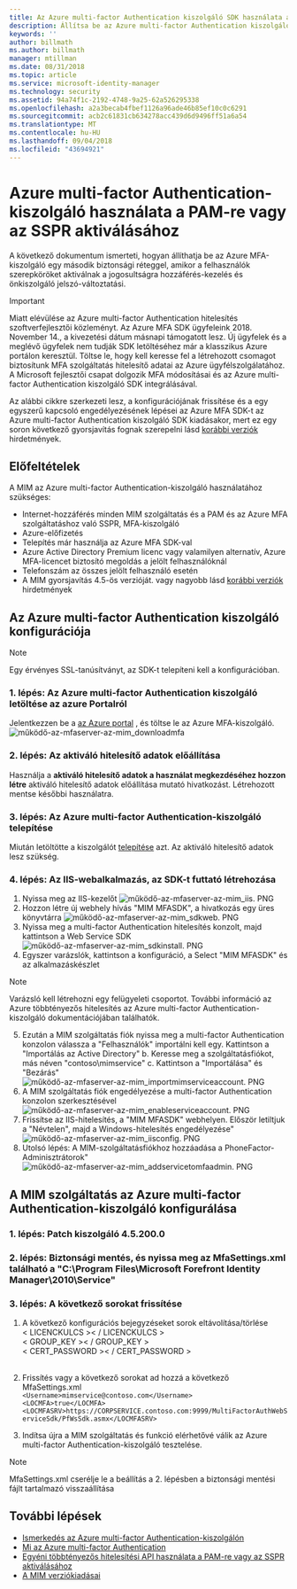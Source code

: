 ```yaml
---
title: Az Azure multi-factor Authentication kiszolgáló SDK használata a PAM-re vagy az SSPR forgatókönyvek aktiválásához |} A Microsoft Docs
description: Állítsa be az Azure multi-factor Authentication kiszolgáló SDK egy második biztonsági réteggel, amikor a felhasználók szerepköröket aktiválnak a Privileged Access Management és az önkiszolgáló jelszó-visszaállítás.
keywords: ''
author: billmath
ms.author: billmath
manager: mtillman
ms.date: 08/31/2018
ms.topic: article
ms.service: microsoft-identity-manager
ms.technology: security
ms.assetid: 94a74f1c-2192-4748-9a25-62a526295338
ms.openlocfilehash: a2a3becab4fbef1126a96ade46b85ef10c0c6291
ms.sourcegitcommit: acb2c61831cb634278acc439d6d9496ff51a6a54
ms.translationtype: MT
ms.contentlocale: hu-HU
ms.lasthandoff: 09/04/2018
ms.locfileid: "43694921"
---
```

# <a name="use-azure-multi-factor-authentication-server-to-activate-pam-or-sspr"></a>Azure multi-factor Authentication-kiszolgáló használata a PAM-re vagy az SSPR aktiválásához
A következő dokumentum ismerteti, hogyan állíthatja be az Azure MFA-kiszolgáló egy második biztonsági réteggel, amikor a felhasználók szerepköröket aktiválnak a jogosultságra hozzáférés-kezelés és önkiszolgáló jelszó-változtatási.

> [!IMPORTANT]
> Miatt elévülése az Azure multi-factor Authentication hitelesítés szoftverfejlesztői közleményt. Az Azure MFA SDK ügyfeleink 2018. November 14., a kivezetési dátum másnapi támogatott lesz. Új ügyfelek és a meglévő ügyfelek nem tudják SDK letöltéséhez már a klasszikus Azure portálon keresztül. Töltse le, hogy kell keresse fel a létrehozott csomagot biztosítunk MFA szolgáltatás hitelesítő adatai az Azure ügyfélszolgálatához. <br> A Microsoft fejlesztői csapat dolgozik MFA módosításai és az Azure multi-factor Authentication kiszolgáló SDK integrálásával.

Az alábbi cikkre szerkezeti lesz, a konfigurációjának frissítése és a egy egyszerű kapcsoló engedélyezésének lépései az Azure MFA SDK-t az Azure multi-factor Authentication kiszolgáló SDK kiadásakor, mert ez egy soron következő gyorsjavítás fognak szerepelni lásd [korábbi verziók ](/reference/version-history.md) hirdetmények. 

## <a name="prerequisites"></a>Előfeltételek

A MIM az Azure multi-factor Authentication-kiszolgáló használatához szükséges:

- Internet-hozzáférés minden MIM szolgáltatás és a PAM és az Azure MFA szolgáltatáshoz való SSPR, MFA-kiszolgáló
- Azure-előfizetés
- Telepítés már használja az Azure MFA SDK-val
- Azure Active Directory Premium licenc vagy valamilyen alternatív, Azure MFA-licencet biztosító megoldás a jelölt felhasználóknál
- Telefonszám az összes jelölt felhasználó esetén
- A MIM gyorsjavítás 4.5-ös verzióját. vagy nagyobb lásd [korábbi verziók](/reference/version-history.md) hirdetmények

## <a name="azure-multi-factor-authentication-server-configuration"></a>Az Azure multi-factor Authentication kiszolgáló konfigurációja 
> [!NOTE] 
> Egy érvényes SSL-tanúsítványt, az SDK-t telepíteni kell a konfigurációban. 

### <a name="step-1-download-azure-multi-factor-authentication-server-from-the-azure-portal"></a>1. lépés: Az Azure multi-factor Authentication kiszolgáló letöltése az azure Portalról 
Jelentkezzen be a [az Azure portal](https://portal.azure.com/) , és töltse le az Azure MFA-kiszolgáló.
![működő-az-mfaserver-az-mim_downloadmfa](media/working-with-mfaserver-for-mim/working-with-mfaserver-for-mim_downloadmfa.PNG)

### <a name="step-2-generate-activation-credentials"></a>2. lépés: Az aktiváló hitelesítő adatok előállítása
Használja a **aktiváló hitelesítő adatok a használat megkezdéséhez hozzon létre** aktiváló hitelesítő adatok előállítása mutató hivatkozást. Létrehozott mentse későbbi használatra.

### <a name="step-3-install-the-azure-multi-factor-authentication-server"></a>3. lépés: Az Azure multi-factor Authentication-kiszolgáló telepítése
Miután letöltötte a kiszolgálót [telepítése](https://docs.microsoft.com/en-us/azure/active-directory/authentication/howto-mfaserver-deploy#install-and-configure-the-mfa-server) azt.  Az aktiváló hitelesítő adatok lesz szükség. 

### <a name="step-4-create-your-iis-web-application-that-will-host-the-sdk"></a>4. lépés: Az IIS-webalkalmazás, az SDK-t futtató létrehozása
1. Nyissa meg az IIS-kezelőt ![működő-az-mfaserver-az-mim_iis. PNG](media/working-with-mfaserver-for-mim/working-with-mfaserver-for-mim_iis.PNG)
2.  Hozzon létre új webhely hívás "MIM MFASDK", a hivatkozás egy üres könyvtárra ![működő-az-mfaserver-az-mim_sdkweb. PNG](media/working-with-mfaserver-for-mim/working-with-mfaserver-for-mim_sdkweb.PNG)
3. Nyissa meg a multi-factor Authentication hitelesítés konzolt, majd kattintson a Web Service SDK ![működő-az-mfaserver-az-mim_sdkinstall. PNG](media/working-with-mfaserver-for-mim/working-with-mfaserver-for-mim_sdkinstall.PNG)
4. Egyszer varázslók, kattintson a konfiguráció, a Select "MIM MFASDK" és az alkalmazáskészlet

> [!NOTE] 
> Varázsló kell létrehozni egy felügyeleti csoportot. További információ az Azure többtényezős hitelesítés az Azure multi-factor Authentication-kiszolgáló dokumentációjában találhatók.
5. Ezután a MIM szolgáltatás fiók nyissa meg a multi-factor Authentication konzolon válassza a "Felhasználók" importálni kell egy. Kattintson a "Importálás az Active Directory" b. Keresse meg a szolgáltatásfiókot, más néven "contoso\mimservice" c. Kattintson a "Importálása" és "Bezárás" ![működő-az-mfaserver-az-mim_importmimserviceaccount. PNG](media/working-with-mfaserver-for-mim/working-with-mfaserver-for-mim_importmimserviceaccount.PNG) 
6. A MIM szolgáltatás fiók engedélyezése a multi-factor Authentication konzolon szerkesztésével ![működő-az-mfaserver-az-mim_enableserviceaccount. PNG](media/working-with-mfaserver-for-mim/working-with-mfaserver-for-mim_enableserviceaccount.PNG)
7. Frissítse az IIS-hitelesítés, a "MIM MFASDK" webhelyen. Először letiltjuk a "Névtelen", majd a Windows-hitelesítés engedélyezése" ![működő-az-mfaserver-az-mim_iisconfig. PNG](media/working-with-mfaserver-for-mim/working-with-mfaserver-for-mim_iisconfig.PNG)
8. Utolsó lépés: A MIM-szolgáltatásfiókhoz hozzáadása a PhoneFactor-Adminisztrátorok" ![működő-az-mfaserver-az-mim_addservicetomfaadmin. PNG](media/working-with-mfaserver-for-mim/working-with-mfaserver-for-mim_addservicetomfaadmin.PNG)

## <a name="configuring-the-mim-service-for-azure-multi-factor-authentication-server"></a>A MIM szolgáltatás az Azure multi-factor Authentication-kiszolgáló konfigurálása 

### <a name="step-1-patch-server-to-452000"></a>1. lépés: Patch kiszolgáló 4.5.200.0
 
### <a name="step-2-backup-and-open-the-mfasettingsxml-located-in-the-cprogram-filesmicrosoft-forefront-identity-manager2010service"></a>2. lépés: Biztonsági mentés, és nyissa meg az MfaSettings.xml található a "C:\Program Files\Microsoft Forefront Identity Manager\2010\Service"

### <a name="step-3-update-the-following-lines"></a>3. lépés: A következő sorokat frissítése
1. A következő konfigurációs bejegyzéseket sorok eltávolítása/törlése <br>
&LT; LICENCKULCS &GT;&LT; / LICENCKULCS &GT;<br>
&LT; GROUP_KEY &GT;&LT; / GROUP_KEY &GT;<br>
&LT; CERT_PASSWORD &GT;&LT; / CERT_PASSWORD &GT;<br>
<CertFilePath></CertFilePath><br>

2. Frissítés vagy a következő sorokat ad hozzá a következő MfaSettings.xml <br>
`<Username>mimservice@contoso.com</Username>` <br>
`<LOCMFA>true</LOCMFA>`<br>
`<LOCMFASRV>https://CORPSERVICE.contoso.com:9999/MultiFactorAuthWebServiceSdk/PfWsSdk.asmx</LOCMFASRV>`

3. Indítsa újra a MIM szolgáltatás és funkció elérhetővé válik az Azure multi-factor Authentication-kiszolgáló tesztelése.

> [!NOTE] 
> MfaSettings.xml cserélje le a beállítás a 2. lépésben a biztonsági mentési fájlt tartalmazó visszaállítása


## <a name="next-steps"></a>További lépések

-    [Ismerkedés az Azure multi-factor Authentication-kiszolgálón](https://docs.microsoft.com/en-us/azure/active-directory/authentication/howto-mfaserver-deploy)
- [Mi az Azure multi-factor Authentication](https://docs.microsoft.com/azure/multi-factor-authentication/multi-factor-authentication)
- [Egyéni többtényezős hitelesítési API használata a PAM-re vagy az SSPR aktiválásához](Working-with-custommfaserver-for-mim.md)
- [A MIM verziókiadásai](./reference/version-history.md)